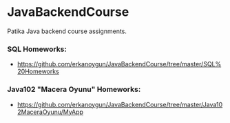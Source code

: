 # JavaBackendCourse
Patika Java backend course assignments.

### SQL Homeworks:

- https://github.com/erkanoygun/JavaBackendCourse/tree/master/SQL%20Homeworks

### Java102 "Macera Oyunu" Homeworks:
- https://github.com/erkanoygun/JavaBackendCourse/tree/master/Java102MaceraOyunu/MyApp

